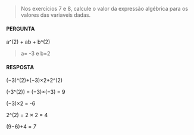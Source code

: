 > Nos exercícios 7 e 8, calcule o valor da expressão algébrica para os valores das variaveis dadas.

#### PERGUNTA
a^(2) + ab + b^(2)
> a= -3 e b=2

#### RESPOSTA

(−3)^(2)+(−3)×2+2^(2)

(-3^(2)) = (−3)×(−3) = 9 

(−3)×2 = -6

2^(2) = 2 × 2 = 4

(9−6)+4 = *7*

